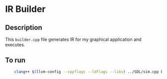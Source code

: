# IR Builder

## Description

This `builder.cpp` file generates IR for my graphical application and executes.

## To run

```bash
    clang++ $(llvm-config --cppflags --ldflags --libs) ../SDL/sim.cpp builder.cpp $(sdl2-config --libs --cflags) -o out
```